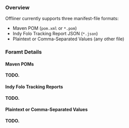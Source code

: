 ---
---

### Overview

Offliner currently supports three manifest-file formats:

* Maven POM (`pom.xml` or `*.pom`)
* Indy Folo Tracking Report JSON (`*.json`)
* Plaintext or Comma-Separated Values (any other file)

### Foramt Details

#### Maven POMs

**TODO.**

#### Indy Folo Tracking Reports

**TODO.**

#### Plaintext or Comma-Separated Values

**TODO.**

